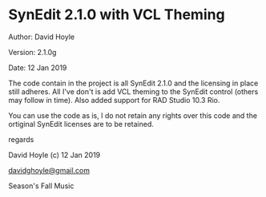  SynEdit 2.1.0 with VCL Theming
================================

Author:  David Hoyle

Version: 2.1.0g

Date:    12 Jan 2019

The code contain in the project is all SynEdit 2.1.0 and the licensing in place still adheres. All I've don't is add VCL theming to the SynEdit control (others may follow in time). Also added support for RAD Studio 10.3 Rio.

You can use the code as is, I do not retain any rights over this code and the ortiginal SynEdit licenses are to be retained.

regards

David Hoyle (c) 12 Jan 2019

davidghoyle@gmail.com

Season's Fall Music
